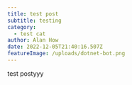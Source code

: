 ```yaml
---
title: test post
subtitle: testing
category:
  - test cat
author: Alan How
date: 2022-12-05T21:40:16.507Z
featureImage: /uploads/dotnet-bot.png
---
```

test postyyy